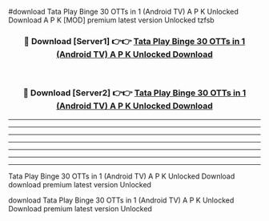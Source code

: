 #download Tata Play Binge 30 OTTs in 1 (Android TV) A P K Unlocked Download A P K [MOD] premium latest version Unlocked tzfsb 



<div align="center">
<h3>🔴 Download [Server1] 👉👉 <a href="https://apkdownload-94cd0.web.app/">Tata Play Binge 30 OTTs in 1 (Android TV) A P K Unlocked Download</a></h3><br>

<h3>🔴 Download [Server2] 👉👉 <a href="https://apkdownload-94cd0.web.app/">Tata Play Binge 30 OTTs in 1 (Android TV) A P K Unlocked Download</a></h3>
</div>





----------------------------------------------------------

----------------------------------------------------------

----------------------------------------------------------

----------------------------------------------------------

----------------------------------------------------------

----------------------------------------------------------

----------------------------------------------------------

Tata Play Binge 30 OTTs in 1 (Android TV) A P K Unlocked Download download premium latest version Unlocked

download Tata Play Binge 30 OTTs in 1 (Android TV) A P K Unlocked Download premium latest version Unlocked

